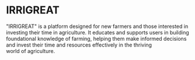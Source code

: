 # IRRIGREAT
"IRRIGREAT" is a platform designed for new farmers and those interested in investing their time in agriculture. It educates and supports users in building foundational knowledge of farming, helping them make informed decisions and invest their time and resources effectively in the thriving world of agriculture.
